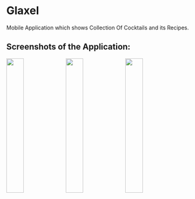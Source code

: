 # Glaxel

Mobile Application which shows Collection Of Cocktails and its Recipes.

## Screenshots of the Application:

<img src="[https://github.com/Chemilas/Bus-Seats-Booking-App/blob/main/screenshots/Screenshot_1.png](https://github.com/Chemilas/Cocktails-Recipe-App-Flutter/blob/main/screenshots/Screenshot_1.png)" width=30% height=30%> <img src="[https://github.com/Chemilas/Bus-Seats-Booking-App/blob/main/screenshots/Screenshot_1.png](https://github.com/Chemilas/Cocktails-Recipe-App-Flutter/blob/main/screenshots/Screenshot_2.png)" width=30% height=30%> <img src="[https://github.com/Chemilas/Bus-Seats-Booking-App/blob/main/screenshots/Screenshot_2.png](https://github.com/Chemilas/Cocktails-Recipe-App-Flutter/blob/main/screenshots/Screenshot_3.png)https://github.com/Chemilas/Cocktails-Recipe-App-Flutter/blob/main/screenshots/Screenshot_1.png" width=30% height=30%>

